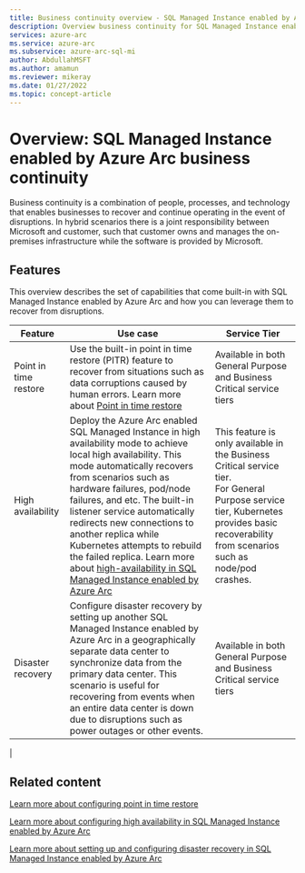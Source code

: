```yaml
---
title: Business continuity overview - SQL Managed Instance enabled by Azure Arc
description: Overview business continuity for SQL Managed Instance enabled by Azure Arc
services: azure-arc
ms.service: azure-arc
ms.subservice: azure-arc-sql-mi
author: AbdullahMSFT
ms.author: amamun
ms.reviewer: mikeray
ms.date: 01/27/2022
ms.topic: concept-article
---
```


# Overview: SQL Managed Instance enabled by Azure Arc business continuity

Business continuity is a combination of people, processes, and technology that enables businesses to recover and continue operating in the event of disruptions. In hybrid scenarios there is a joint responsibility between Microsoft and customer, such that  customer owns and manages the on-premises infrastructure while the software is provided by Microsoft. 

## Features

This overview describes the set of capabilities that come built-in with SQL Managed Instance enabled by Azure Arc and how you can leverage them to recover from disruptions. 

| Feature         | Use case     | Service Tier      | 
|--------------|-----------|---------------|
| Point in time restore | Use the built-in point in time restore (PITR) feature to recover from situations such as data corruptions caused by human errors. Learn more about [Point in time restore](.\point-in-time-restore.md) | Available in both General Purpose and Business Critical service tiers|
| High availability | Deploy the Azure Arc enabled SQL Managed Instance in high availability mode to achieve local high availability. This mode automatically recovers from scenarios such as hardware failures, pod/node failures, and etc. The built-in listener service automatically redirects new connections to another replica while Kubernetes attempts to rebuild the failed replica. Learn more about  [high-availability in SQL Managed Instance enabled by Azure Arc](.\managed-instance-high-availability.md) |This feature is only available in the Business Critical service tier. <br> For General Purpose service tier, Kubernetes provides basic recoverability from scenarios such as node/pod crashes. |
|Disaster recovery| Configure disaster recovery by setting up another SQL Managed Instance enabled by Azure Arc in a geographically separate data center to synchronize data from the primary data center. This scenario is useful for recovering from events when an entire data center is down due to disruptions such as power outages or other events. |  Available in both General Purpose and Business Critical service tiers| 
|

## Related content

[Learn more about configuring point in time restore](.\point-in-time-restore.md)

[Learn more about configuring high availability in SQL Managed Instance enabled by Azure Arc](.\managed-instance-high-availability.md)

[Learn more about setting up and configuring disaster recovery in SQL Managed Instance enabled by Azure Arc](.\managed-instance-disaster-recovery.md)
